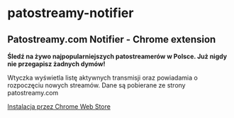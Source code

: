# patostreamy-notifier
## Patostreamy.com Notifier - Chrome extension

**Śledź na żywo najpopularniejszych patostreamerów w Polsce. Już nigdy nie przegapisz żadnych dymów!**

Wtyczka wyświetla listę aktywnych transmisji oraz powiadamia o rozpoczęciu nowych streamów. Dane są pobierane ze strony patostreamy.com

[Instalacja przez Chrome Web Store](https://chrome.google.com/webstore/detail/patostreamycom-notifier/dpoeekjbpdpdddlcfpahhaedcjpgjfgd)
